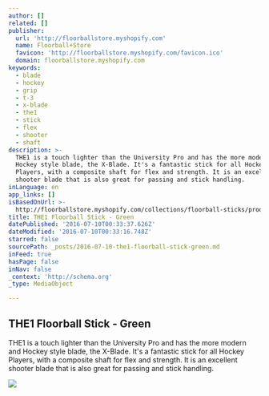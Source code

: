 ```yaml
---
author: []
related: []
publisher:
  url: 'http://floorballstore.myshopify.com'
  name: Floorball+Store
  favicon: 'http://floorballstore.myshopify.com/favicon.ico'
  domain: floorballstore.myshopify.com
keywords:
  - blade
  - hockey
  - grip
  - t-3
  - x-blade
  - the1
  - stick
  - flex
  - shooter
  - shaft
description: >-
  THE1 is a touch lighter than the University Pro and has the more modern and
  Hockey style blade, the X-Blade. It's a fantastic stick for all Hockey
  Players, with a composite shaft for flex and strength. It is an excellent
  shooter blade that is also great for passing and stick handling.
inLanguage: en
app_links: []
isBasedOnUrl: >-
  http://floorballstore.myshopify.com/collections/floorball-sticks/products/the1-floorball-stick
title: THE1 Floorball Stick - Green
datePublished: '2016-07-10T00:33:37.626Z'
dateModified: '2016-07-10T00:33:16.748Z'
starred: false
sourcePath: _posts/2016-07-10-the1-floorball-stick-green.md
inFeed: true
hasPage: false
inNav: false
_context: 'http://schema.org'
_type: MediaObject

---
```

<article style=""><h1>THE1 Floorball Stick - Green</h1><p>THE1 is a touch lighter than the University Pro and has the more modern and Hockey style blade, the X-Blade. It's a fantastic stick for all Hockey Players, with a composite shaft for flex and strength. It is an excellent shooter blade that is also great for passing and stick handling.</p><img src="http://cdn.shopify.com/s/files/1/1005/7094/products/THE1-stick_grande.jpg?v=1443300836" /></article>